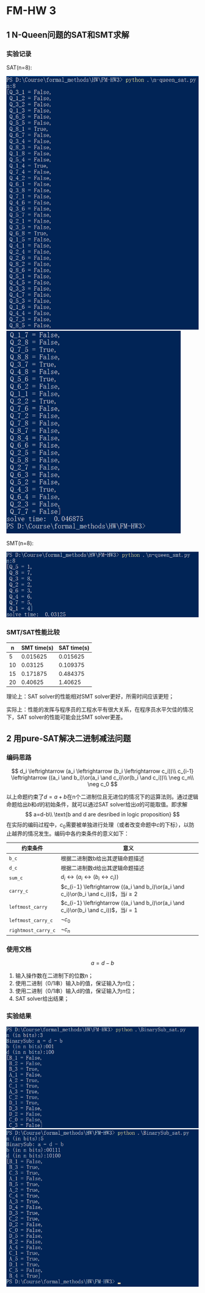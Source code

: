 # FM-HW 3

## 1 N-Queen问题的SAT和SMT求解

### 实验记录

SAT(n=8):

<img src="./figs/sat_1.png" style="zoom:80%;" />

<img src="./figs/sat_2.png" style="zoom:80%;" />

SMT(n=8):

<img src="./figs/smt.png" style="zoom: 80%;" />

### SMT/SAT性能比较

| n    | SMT time(s) | SAT time(s) |
| ---- | ----------- | ----------- |
| 5    | 0.015625    | 0.015625    |
| 10   | 0.03125     | 0.109375    |
| 15   | 0.171875    | 0.484375    |
| 20   | 0.40625     | 1.40625     |

理论上：SAT solver的性能相对SMT solver更好，所需时间应该更短；

实际上：性能的发挥与程序员的工程水平有很大关系，在程序员水平欠佳的情况下，SAT solver的性能可能会比SMT solver更差。

## 2 用pure-SAT解决二进制减法问题

 ### 编码思路

$$
d_i \leftrightarrow (a_i \leftrightarrow (b_i \leftrightarrow c_i))\\
c_{i-1} \leftrightarrow ((a_i \and b_i)\or(a_i \and c_i)\or(b_i \and c_i))\\
\neg c_n\\
\neg c_0
$$

以上命题约束了$d=a+b$在n个二进制位且无进位的情况下的运算法则。通过逻辑命题给出$b$和$d$的初始条件，就可以通过SAT solver给出$a$的可能取值。即求解
$$
a=d-b\\
\text{b and d are desribed in logic proposition}
$$
在实际的编码过程中，$c_0$需要被单独进行处理（或者改变命题中$c$的下标），以防止越界的情况发生。编码中各约束条件的意义如下：

| 约束条件            | 意义                                                         |
| ------------------- | ------------------------------------------------------------ |
| `b_c`               | 根据二进制数b给出其逻辑命题描述                              |
| `d_c`               | 根据二进制数d给出其逻辑命题描述                              |
| `sum_c`             | $d_i \leftrightarrow (a_i \leftrightarrow (b_i \leftrightarrow c_i))$ |
| `carry_c`           | $c_{i-1} \leftrightarrow ((a_i \and b_i)\or(a_i \and c_i)\or(b_i \and c_i))$，当$i \geq 2$ |
| `leftmost_carry`    | $c_{i-1} \leftrightarrow ((a_i \and b_i)\or(a_i \and c_i)\or(b_i \and c_i))$，当$i =1$ |
| `leftmost_carry_c`  | $\neg c_0$                                                   |
| `rightmost_carry_c` | $\neg c_n$                                                   |

### 使用文档

$$
a=d-b
$$

1. 输入操作数在二进制下的位数n；
2. 使用二进制（0/1串）输入b的值，保证输入为n位；
3. 使用二进制（0/1串）输入d的值，保证输入为n位；
4. SAT solver给出结果；

### 实验结果

<img src="./figs/sub_1.png" style="zoom:80%;" />

<img src="./figs/sub_2.png" style="zoom:80%;" />
